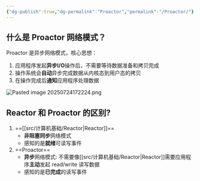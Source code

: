 ```yaml
---
{"dg-publish":true,"dg-permalink":"Proactor","permalink":"/Proactor/"}
---
```



## 什么是 Proactor 网络模式？

Proactor 是异步网络模式，核心思想：
1. 应用程序发起**异步I/O**操作后，不需要等待数据准备和拷贝完成
2. 操作系统会**自动**异步完成数据从内核态到用户态的拷贝
3. 在操作完成后**通知**应用程序处理数据

![Pasted image 20250724172224.png](/img/user/attachments/images/Pasted%20image%2020250724172224.png)

## Reactor 和 Proactor 的区别?

1. ==[[src/计算机基础/Reactor\|Reactor]]==
	- **非阻塞同步**网络模式
	- 感知的是**就绪**可读写事件
2. ==Proactor==
	- **异步**网络模式: 不需要像[[src/计算机基础/Reactor\|Reactor]]需要应用程序**主动**发起 read/write 读写数据
	- 感知的是**已完成**的读写事件